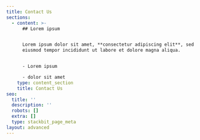 ```yaml
---
title: Contact Us
sections:
  - content: >-
      ## Lorem ipsum


      Lorem ipsum dolor sit amet, **consectetur adipiscing elit**, sed do
      eiusmod tempor incididunt ut labore et dolore magna aliqua.


      - Lorem ipsum

      - dolor sit amet
    type: content_section
    title: Contact Us
seo:
  title: ''
  description: ''
  robots: []
  extra: []
  type: stackbit_page_meta
layout: advanced
---
```

